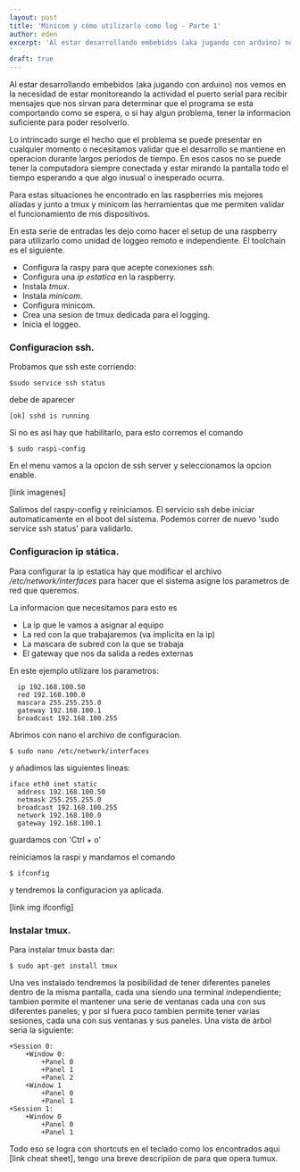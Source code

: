 ```yaml
---
layout: post
title: 'Minicom y cómo utilizarlo como log - Parte 1'
author: eden
excerpt: 'Al estar desarrollando embebidos (aka jugando con arduino) nos vemos en la necesidad de estar monitoreando la actividad el puerto serial para recibir mensajes que nos sirvan para determinar que el programa se esta comportando como se espera, o si hay algun problema, tener la informacion suficiente para poder resolverlo.
'
draft: true
---
```


Al estar desarrollando embebidos (aka jugando con arduino) nos vemos en la necesidad de estar monitoreando la actividad el puerto serial para recibir mensajes que nos sirvan para determinar que el programa se esta comportando como se espera, o si hay algun problema, tener la informacion suficiente para poder resolverlo.

Lo intrincado surge el hecho que el problema se puede presentar en cualquier momento o necesitamos validar que el desarrollo se mantiene en operacion durante largos periodos de tiempo. En esos casos no se puede tener la computadora siempre conectada y estar mirando la pantalla todo el tiempo esperando a que algo inusual o inesperado ocurra.

Para estas situaciones he encontrado en las raspberries mis mejores aliadas y junto a tmux y minicom las herramientas que me permiten validar el funcionamiento de mis dispositivos. 

En esta serie de entradas les dejo como hacer el setup de una raspberry para utilizarlo como unidad de loggeo remoto e independiente. El toolchain es el siguiente.

+ Configura la raspy para que acepte conexiones *ssh*.
+ Configura una *ip estatica* en la raspberry.
+ Instala *tmux*.
+ Instala *minicom*.
+ Configura minicom.
+ Crea una sesion de tmux dedicada para el logging.
+ Inicia el loggeo.

### Configuracion ssh.

Probamos que ssh este corriendo:

```shell
$sudo service ssh status
```

debe de aparecer

```shell
[ok] sshd is running
```

Si no es asi hay que habilitarlo, para esto corremos el comando

```shell
$ sudo raspi-config
```

En el menu vamos a la opcion de ssh server y seleccionamos la opcion enable. 

[link imagenes]

Salimos del raspy-config y reiniciamos. El servicio ssh debe iniciar automaticamente en el boot del sistema. Podemos correr de nuevo 'sudo service ssh status' para validarlo.

### Configuracion ip stática.

Para configurar la ip estatica hay que modificar el archivo */etc/network/interfaces* para hacer que el sistema asigne los parametros de red que queremos.

La informacion que necesitamos para esto es

+ La ip que le vamos a asignar al equipo
+ La red con la que trabajaremos (va implicita en la ip)
+ La mascara de subred con la que se trabaja
+ El gateway que nos da salida a redes externas

En este ejemplo utilizare los parametros:

```
  ip 192.168.100.50
  red 192.168.100.0
  mascara 255.255.255.0
  gateway 192.168.100.1
  broadcast 192.168.100.255
```

Abrimos con nano el archivo de configuracion.

```shell
$ sudo nano /etc/network/interfaces
```

y añadimos las siguientes lineas:

```
iface eth0 inet static
  address 192.168.100.50
  netmask 255.255.255.0
  broadcast 192.168.100.255
  network 192.168.100.0
  gateway 192.168.100.1
```

guardamos con 'Ctrl + o'

reiniciamos la raspi y mandamos el comando

```shell
$ ifconfig
```

y tendremos la configuracion ya aplicada.

[link img ifconfig]

### Instalar tmux.

Para instalar tmux basta dar:

```
$ sudo apt-get install tmux
```

Una ves instalado tendremos la posibilidad de tener diferentes paneles dentro de la
misma pantalla, cada una siendo una terminal independiente; tambien permite el mantener
una serie de ventanas cada una con sus diferentes paneles; y por si fuera poco tambien
permite tener varias sesiones, cada una con sus ventanas y sus paneles. Una vista de
árbol seria la siguiente:

    +Session 0:
        +Window 0:
            +Panel 0
            +Panel 1
            +Panel 2
        +Window 1
            +Panel 0
            +Panel 1
    +Session 1: 
        +Window 0
            +Panel 0
            +Panel 1

Todo eso se logra con shortcuts en el teclado como los encontrados aqui [link cheat sheet], tengo una breve descripiion de para que opera tumux.
